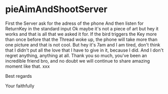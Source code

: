 pieAimAndShootServer
====================

First the Server ask for the adress of the phone
And then listen for ReturnKey in the standard input
Ok maybe it's not a piece of art but hey it works and that is all that we asked it for.
If the bird triggers the Key more than once before that the Thread woke up, the phone will take more than one picture and that is not cool.
But hey it's 7am and I am tired, don't think that I didn't put all the love that I have to give in it, because I did. 
And I don't regret anything, anything at all. 
Thank you so much, you've been an incredible friend bro, and no doubt we will continue to share amazing moment like that. 
xxx 

Best regards

Your faithfully
